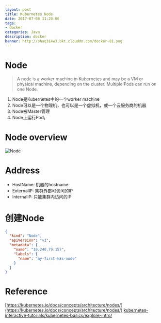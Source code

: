 ```yaml
---
layout: post
title: Kubernetes Node
date: 2017-07-08 11:20:00
tags:
- docker
categories: Java
description: docker
banner: http://ohaq3i4w3.bkt.clouddn.com/docker-01.png
---
```


# Node

> A node is a worker machine in Kubernetes and may be a VM or physical machine, depending on the cluster. Multiple Pods can run on one Node.


1. Node是Kubernetes中的一个worker machine
2. Node可以是一个物理机，也可以是一个虚拟机，或一个云服务商的机器
3. Node被Master管理
4. Node上运行Pod。

# Node overview
![Node](https://d33wubrfki0l68.cloudfront.net/5cb72d407cbe2755e581b6de757e0d81760d5b86/a9df9/docs/tutorials/kubernetes-basics/public/images/module_03_nodes.svg)

# Address
* HostName: 机器的hostname
* ExternalIP: 集群外部可访问的IP
* InternalIP: 只能集群内访问的IP



# 创建Node
```json
{
  "kind": "Node",
  "apiVersion": "v1",
  "metadata": {
    "name": "10.240.79.157",
    "labels": {
      "name": "my-first-k8s-node"
    }
  }
}
```






# Reference
[https://kubernetes.io/docs/concepts/architecture/nodes/](https://kubernetes.io/docs/concepts/architecture/nodes/)
[kubernetes-interactive-tutorials/kubernetes-basics/explore-intro/](https://kubernetes.io/docs/tutorials/kubernetes-basics/explore-intro/)
